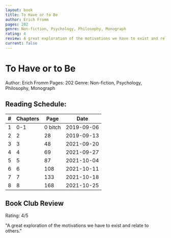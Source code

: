 ```yaml
---
layout: book
title: To Have or to Be
author: Erich Fromm
pages: 202
genre: Non-fiction, Psychology, Philosophy, Monograph
rating: 4
review: A great exploration of the motivations we have to exist and relate to others.
current: false
---
```


# To Have or to Be

Author: Erich Fromm
Pages: 202
Genre: Non-fiction, Psychology, Philosophy, Monograph

## Reading Schedule: 

| # | Chapters | Page | Date | 
|-----|-----|-----|-----|
| 1 | 0-1 | 0 bitch | 2019-09-06 |
| 2 | 2 | 28 | 2019-09-13 |
| 3 | 3 | 48 | 2021-09-20 |
| 4 | 4 | 69 | 2021-09-27 |
| 5 | 5 | 87 | 2021-10-04 |
| 6 | 6 | 108 | 2021-10-11 |
| 7 | 7 | 133 | 2021-10-18 |
| 8 | 8 | 168 | 2021-10-25 |

## Book Club Review

Rating: 4/5

"A great exploration of the motivations we have to exist and relate to others."
